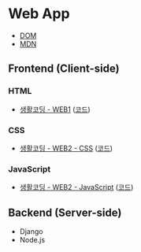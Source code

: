 # Web App
- [DOM](https://upload.wikimedia.org/wikipedia/commons/thumb/5/5a/DOM-model.svg/1920px-DOM-model.svg.png)
- [MDN](https://developer.mozilla.org/en-US/)


## Frontend (Client-side)

### HTML 
- [생활코딩 - WEB1](https://opentutorials.org/course/3084) ([코드](https://github.com/web-n/web1_html_internet))


### CSS
- [생활코딩 - WEB2 - CSS](https://opentutorials.org/course/3086) ([코드](https://github.com/web-n/web2css))


### JavaScript
- [생활코딩 - WEB2 - JavaScript](https://opentutorials.org/course/3085) ([코드](https://github.com/web-n/web2_javascript))


## Backend (Server-side)
- Django
- Node.js
